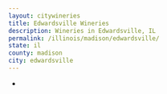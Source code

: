 ```yaml
---
layout: citywineries
title: Edwardsville Wineries
description: Wineries in Edwardsville, IL
permalink: /illinois/madison/edwardsville/
state: il
county: madison
city: edwardsville
---
```

-
